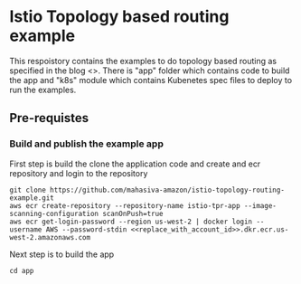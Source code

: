# Istio Topology based routing example

This respoistory contains the examples to do topology based routing as specified in the blog <<link to the blog>>. 
There is "app" folder which contains code to build the app and "k8s" module which contains Kubenetes spec files to deploy to run the examples.

## Pre-requistes
### Build and publish the example app
First step is build the clone the application code and create and ecr repository and login to the repository
```shell 
git clone https://github.com/mahasiva-amazon/istio-topology-routing-example.git
aws ecr create-repository --repository-name istio-tpr-app --image-scanning-configuration scanOnPush=true
aws ecr get-login-password --region us-west-2 | docker login --username AWS --password-stdin <<replace_with_account_id>>.dkr.ecr.us-west-2.amazonaws.com
```
Next step is to build the app
```shell
cd app
```

